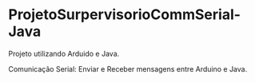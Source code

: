 # ProjetoSurpervisorioCommSerial-Java

Projeto utilizando Arduido e Java. 

Comunicação Serial: Enviar e Receber mensagens entre Arduino e Java.
